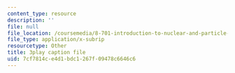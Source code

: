 ```yaml
---
content_type: resource
description: ''
file: null
file_location: /coursemedia/8-701-introduction-to-nuclear-and-particle-physics-fall-2020/7cf7814ce4d1bdc1267f09478c6646c6_fsvkE3cR1Aw.srt
file_type: application/x-subrip
resourcetype: Other
title: 3play caption file
uid: 7cf7814c-e4d1-bdc1-267f-09478c6646c6
---
```

